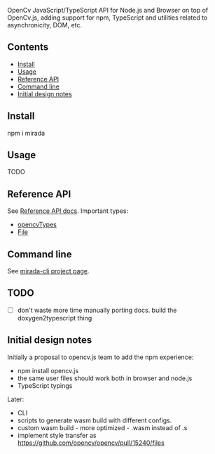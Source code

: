 OpenCv JavaScript/TypeScript API for Node.js and Browser on top of OpenCv.js, adding support for npm, TypeScript and utilities related to asynchronicity, DOM, etc.

## Contents

<!-- toc -->

- [Install](#install)
- [Usage](#usage)
- [Reference API](#reference-api)
- [Command line](#command-line)
- [Initial design notes](#initial-design-notes)

<!-- tocstop -->

## Install

npm i mirada

## Usage

TODO

## Reference API

See [Reference API docs](api). Important types:

 * [opencvTypes](api/interfaces/_types_opencv_.cv.md)
 * [File](mirada/api/classes/_file_.file.md)

## Command line

See [mirada-cli project page](../mirada-cli).

## TODO

- [ ] don't waste more time manually porting docs. build the doxygen2typescript thing

## Initial design notes

Initially a proposal to opencv.js team to add the npm experience:

 * npm install opencv.js
 * the same user files should work both in browser and node.js
 * TypeScript typings

Later: 
 * CLI
 * scripts to generate wasm build  with different configs. 
 * custom wasm build - more optimized - .wasm instead of .s
 * implement style transfer as https://github.com/opencv/opencv/pull/15240/files

